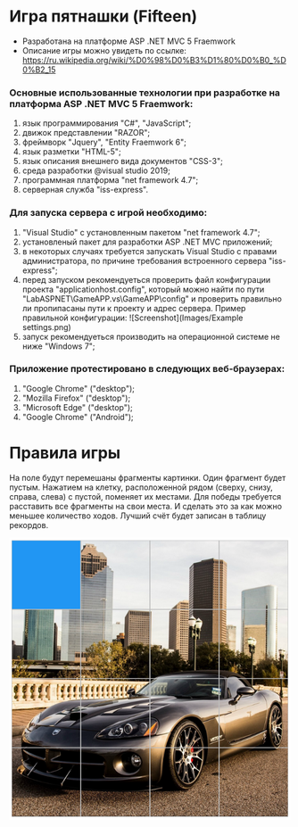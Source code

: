# Игра пятнашки (Fifteen)
- Разработана на платформе ASP .NET MVC 5 Fraemwork
- Описание игры можно увидеть по ссылке: https://ru.wikipedia.org/wiki/%D0%98%D0%B3%D1%80%D0%B0_%D0%B2_15

### Основные использованные технологии при разработке на платформа ASP .NET MVC 5 Fraemwork:
1. язык программирования "С#", "JavaScript";
2. движок представлении "RAZOR";
3. фреймворк "Jquery", "Entity Fraemwork 6";
5. язык разметки "HTML-5";
6. язык описания внешнего вида документов "CSS-3";
7. среда разработки @visual studio 2019;
8. программная платформа "net framework 4.7";
9. серверная служба "iss-express".

### Для запуска сервера с игрой необходимо:
1. "Visual Studio" с установленным пакетом "net framework 4.7";
2. установленый пакет для разработки ASP .NET MVC приложений;
3. в некоторых случаях требуется запускать Visual Studio с правами администратора, по причине требования встроенного сервера "iss-express";
4. перед запуском рекомендуеться проверить файл конфигурации проекта "applicationhost.config", который можно найти по пути "LabASPNET\GameAPP\.vs\GameAPP\config\" и проверить правильно ли пропипасаны пути к проекту и адрес сервера. Пример правильной конфигурации:
![Screenshot](Images/Example settings.png)
5. запуск рекомендуеться производить на операционной системе не ниже "Windows 7";

### Приложение протестировано в следующих веб-браузерах:
1. "Google Chrome" ("desktop");
2. "Mozilla Firefox" ("desktop");
3. "Microsoft Edge" ("desktop");
4. "Google Chrome" ("Android");

# Правила игры
На поле будут перемешаны фрагменты картинки. Один фрагмент будет пустым. Нажатием на клетку,
расположенной рядом (сверху, снизу, справа, слева) с пустой, поменяет их местами. Для победы требуется
расставить все фрагменты на свои места. И сделать это за как можно меньшее количество ходов.
Лучший счёт будет записан в таблицу рекордов.

![Screenshot](Images/screenshot_field.png)

